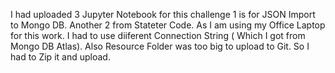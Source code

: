 I had uploaded 3 Jupyter Notebook for this challenge 1 is for JSON Import to Mongo DB. Another 2 from Stateter Code. As I am using my Office Laptop for this work. I had to use diiferent Connection String ( Which I got from Mongo DB Atlas). 
Also Resource Folder was too big to upload to Git. So I had to Zip it and upload. 
